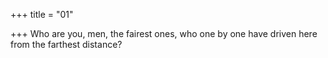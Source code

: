 +++
title = "01"

+++
Who are you, men, the fairest ones, who one by one have driven here from the farthest distance?
